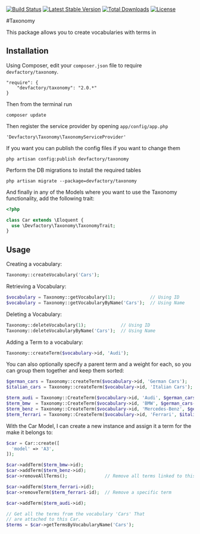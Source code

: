 [![Build Status](https://travis-ci.org/DevFactoryCH/taxonomy.svg)](https://travis-ci.org/DevFactoryCH/taxonomy)
[![Latest Stable Version](https://poser.pugx.org/devfactory/taxonomy/v/stable.svg)](https://packagist.org/packages/devfactory/taxonomy)
[![Total Downloads](https://poser.pugx.org/devfactory/taxonomy/downloads.svg)](https://packagist.org/packages/devfactory/taxonomy)
[![License](https://poser.pugx.org/devfactory/taxonomy/license.svg)](https://packagist.org/packages/devfactory/taxonomy)

#Taxonomy

This package allows you to create vocabularies with terms in

## Installation

Using Composer, edit your `composer.json` file to require `devfactory/taxonomy`.

	"require": {
		"devfactory/taxonomy": "2.0.*"
	}

Then from the terminal run

    composer update

Then register the  service provider by opening `app/config/app.php`

    'Devfactory\Taxonomy\TaxonomyServiceProvider'

If you want you can publish the config files if you want to change them

    php artisan config:publish devfactory/taxonomy

Perform the DB migrations to install the required tables

    php artisan migrate --package=devfactory/taxonomy

And finally in any of the Models where you want to use the Taxonomy functionality, add the following trait:

```php
<?php

class Car extends \Eloquent {
  use \Devfactory\Taxonomy\TaxonomyTrait;
}
```

## Usage

Creating a vocabulary:

```php
Taxonomy::createVocabulary('Cars');
```

Retrieving a Vocabulary:

```php
$vocabulary = Taxonomy::getVocabulary(1);             // Using ID
$vocabulary = Taxonomy::getVocabularyByName('Cars');  // Using Name
```

Deleting a Vocabulary:

```php
Taxonomy::deleteVocabulary(1);             // Using ID
Taxonomy::deleteVocabularyByName('Cars');  // Using Name
```

Adding a Term to a vocabulary:

```php
Taxonomy::createTerm($vocabulary->id, 'Audi');
```

You can also optionally specify a parent term and a weight for each, so you can group them together and keep them sorted:

```php
$german_cars = Taxonomy::createTerm($vocabulary->id, 'German Cars');
$italian_cars = Taxonomy::createTerm($vocabulary->id, 'Italian Cars');

$term_audi = Taxonomy::CreateTerm($vocabulary->id, 'Audi', $german_cars->id, 0);
$term_bmw  = Taxonomy::CreateTerm($vocabulary->id, 'BMW', $german_cars->id, 1);
$term_benz = Taxonomy::CreateTerm($vocabulary->id, 'Mercedes-Benz', $german_cars->id, 2);
$term_ferrari = Taxonomy::CreateTerm($vocabulary->id, 'Ferrari', $italian_cars->id, 0);
```

With the Car Model, I can create a new instance and assign it a term for the make it belongs to:

```php
$car = Car::create([
  'model' => 'A3',
]);

$car->addTerm($term_bmw->id);
$car->addTerm($term_benz->id);
$car->removeAllTerms();              // Remove all terms linked to this car

$car->addTerm($term_ferrari->id);
$car->removeTerm($term_ferrari-id);  // Remove a specific term

$car->addTerm($term_audi->id);

// Get all the terms from the vocabulary 'Cars' That
// are attached to this Car.
$terms = $car->getTermsByVocabularyName('Cars');
```
